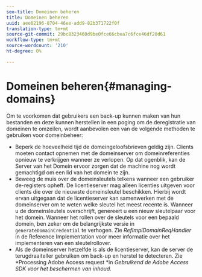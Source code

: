```yaml
---
seo-title: Domeinen beheren
title: Domeinen beheren
uuid: aee02196-8704-46ee-add9-82b371722f0f
translation-type: tm+mt
source-git-commit: 29bc8323460d9be0fce66cbea7c6fce46df20d61
workflow-type: tm+mt
source-wordcount: '210'
ht-degree: 0%

---
```



# Domeinen beheren{#managing-domains}

Om te voorkomen dat gebruikers een back-up kunnen maken van hun bestanden en deze kunnen herstellen in een poging om de deregistratie van domeinen te omzeilen, wordt aanbevolen een van de volgende methoden te gebruiken voor domeinbeheer:

* Beperk de hoeveelheid tijd de domeingeloofsbrieven geldig zijn. Clients moeten contact opnemen met de domeinserver om domeinreferenties opnieuw te verkrijgen wanneer ze verlopen. Op dat ogenblik, kan de Server van het Domein ervoor zorgen dat de machine nog wordt gemachtigd om een lid van het domein te zijn.
* Beweeg de muis over de domeinsleutels telkens wanneer een gebruiker de-registers opheft. De licentieserver mag alleen licenties uitgeven voor clients die over de nieuwste domeinsleutel beschikken. Hierbij wordt ervan uitgegaan dat de licentieserver kan samenwerken met de domeinserver om te weten welke sleutel het meest recente is. Wanneer u de domeinsleutels overschrijft, genereert u een nieuw sleutelpaar voor het domein. Wanneer het rollen over de sleutels voor een bepaald domein, ben zeker om de belangrijkste versie in `generateDomainCredential` te verhogen. Zie *RefImplDomainReqHandler* in de Reference Implementation voor meer informatie over het implementeren van een sleutelrollover.
* Als de domeinserver hetzelfde is als de licentieserver, kan de server de terugdraaiteller gebruiken om back-up en herstel te detecteren. Zie *Processing Adobe Access request *in *Gebruikend de Adobe Access SDK voor het beschermen van inhoud.*

